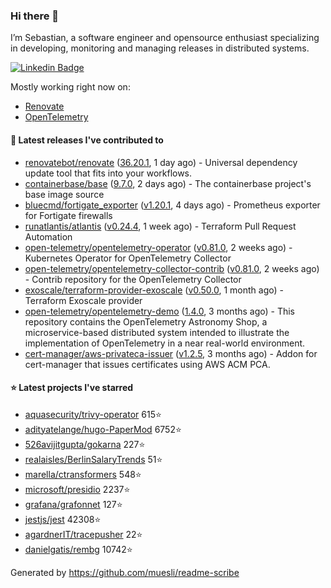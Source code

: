### Hi there 👋

I’m Sebastian, a software engineer and opensource enthusiast specializing in developing, monitoring and managing releases in distributed systems.

[![Linkedin Badge](https://img.shields.io/badge/-LinkedIn-blue?style=flat&logo=Linkedin&logoColor=white&link=https://www.linkedin.com/in/sebastian-poxhofer/)](https://www.linkedin.com/in/sebastian-poxhofer/)

Mostly working right now on:
- [Renovate](https://github.com/renovatebot/renovate)
- [OpenTelemetry](https://github.com/open-telemetry)



#### 🚀 Latest releases I've contributed to

- [renovatebot/renovate](https://github.com/renovatebot/renovate) ([36.20.1](https://github.com/renovatebot/renovate/releases/tag/36.20.1), 1 day ago) - Universal dependency update tool that fits into your workflows.
- [containerbase/base](https://github.com/containerbase/base) ([9.7.0](https://github.com/containerbase/base/releases/tag/9.7.0), 2 days ago) - The containerbase project&#39;s base image source
- [bluecmd/fortigate_exporter](https://github.com/bluecmd/fortigate_exporter) ([v1.20.1](https://github.com/bluecmd/fortigate_exporter/releases/tag/v1.20.1), 4 days ago) - Prometheus exporter for Fortigate firewalls
- [runatlantis/atlantis](https://github.com/runatlantis/atlantis) ([v0.24.4](https://github.com/runatlantis/atlantis/releases/tag/v0.24.4), 1 week ago) - Terraform Pull Request Automation
- [open-telemetry/opentelemetry-operator](https://github.com/open-telemetry/opentelemetry-operator) ([v0.81.0](https://github.com/open-telemetry/opentelemetry-operator/releases/tag/v0.81.0), 2 weeks ago) - Kubernetes Operator for OpenTelemetry Collector
- [open-telemetry/opentelemetry-collector-contrib](https://github.com/open-telemetry/opentelemetry-collector-contrib) ([v0.81.0](https://github.com/open-telemetry/opentelemetry-collector-contrib/releases/tag/v0.81.0), 2 weeks ago) - Contrib repository for the OpenTelemetry Collector
- [exoscale/terraform-provider-exoscale](https://github.com/exoscale/terraform-provider-exoscale) ([v0.50.0](https://github.com/exoscale/terraform-provider-exoscale/releases/tag/v0.50.0), 1 month ago) - Terraform Exoscale provider
- [open-telemetry/opentelemetry-demo](https://github.com/open-telemetry/opentelemetry-demo) ([1.4.0](https://github.com/open-telemetry/opentelemetry-demo/releases/tag/1.4.0), 3 months ago) - This repository contains the OpenTelemetry Astronomy Shop, a microservice-based distributed system intended to illustrate the implementation of OpenTelemetry in a near real-world environment.
- [cert-manager/aws-privateca-issuer](https://github.com/cert-manager/aws-privateca-issuer) ([v1.2.5](https://github.com/cert-manager/aws-privateca-issuer/releases/tag/v1.2.5), 3 months ago) - Addon for cert-manager that issues certificates using AWS ACM PCA.

#### ⭐ Latest projects I've starred

- [aquasecurity/trivy-operator](https://github.com/aquasecurity/trivy-operator) 615⭐
- [adityatelange/hugo-PaperMod](https://github.com/adityatelange/hugo-PaperMod) 6752⭐
- [526avijitgupta/gokarna](https://github.com/526avijitgupta/gokarna) 227⭐
- [realaisles/BerlinSalaryTrends](https://github.com/realaisles/BerlinSalaryTrends) 51⭐
- [marella/ctransformers](https://github.com/marella/ctransformers) 548⭐
- [microsoft/presidio](https://github.com/microsoft/presidio) 2237⭐
- [grafana/grafonnet](https://github.com/grafana/grafonnet) 127⭐
- [jestjs/jest](https://github.com/jestjs/jest) 42308⭐
- [agardnerIT/tracepusher](https://github.com/agardnerIT/tracepusher) 22⭐
- [danielgatis/rembg](https://github.com/danielgatis/rembg) 10742⭐



Generated by https://github.com/muesli/readme-scribe
